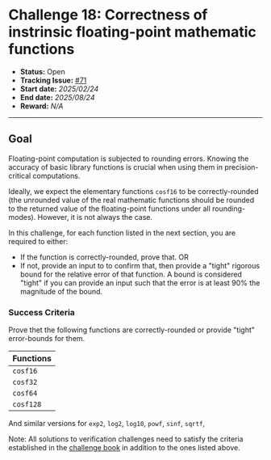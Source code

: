 # Challenge 18: Correctness of instrinsic floating-point mathematic functions

- **Status:** Open
- **Tracking Issue:** [#71](https://github.com/model-checking/verify-rust-std/issues/71)
- **Start date:** *2025/02/24*
- **End date:** *2025/08/24*
- **Reward:** *N/A*

-------------------

## Goal

Floating-point computation is subjected to rounding errors. Knowing the accuracy of basic library functions is crucial when using them in precision-critical computations.  

Ideally, we expect the elementary functions `cosf16` to be correctly-rounded (the unrounded value of the real mathematic functions should be rounded to the returned value of the floating-point functions
under all rounding-modes). However, it is not always the case.

In this challenge, for each function listed in the next section, you are required to either:
- If the function is correctly-rounded, prove that.
OR
- If not, provide an input to to confirm that, then provide a "tight" rigorous bound for the relative error of that function. 
A bound is considered "tight" if you can provide an input such that the error is at least 90% the magnitude of the bound.


### Success Criteria

Prove thet the following functions are correctly-rounded or provide "tight" error-bounds for them.

| Functions |
|--------- |
|  `cosf16`   |
|  `cosf32`  |
|  `cosf64`   |
|  `cosf128` |


And similar versions for `exp2`, `log2`, `log10`, `powf`, `sinf`, `sqrtf`, 


Note: All solutions to verification challenges need to satisfy the criteria established in the [challenge book](../general-rules.md)
in addition to the ones listed above.
